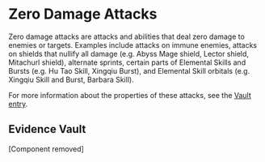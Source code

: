 # Zero Damage Attacks

Zero damage attacks are attacks and abilities that deal zero damage to enemies or targets. Examples include attacks on immune enemies, attacks on shields that nullify all damage (e.g. Abyss Mage shield, Lector shield, Mitachurl shield), alternate sprints, certain parts of Elemental Skills and Bursts (e.g. Hu Tao Skill, Xingqiu Burst), and Elemental Skill orbitals (e.g. Xingqiu Skill and Burst, Barbara Skill).

For more information about the properties of these attacks, see the [Vault entry](../../../evidence/combat-mechanics/damage/other/zero-damage-attacks.md#properties-of-0-damage-attacks).

## Evidence Vault

[Component removed]